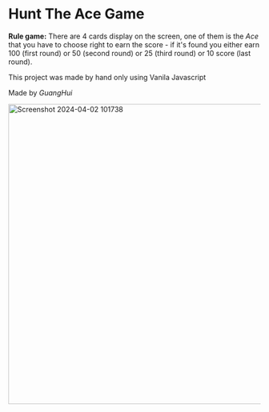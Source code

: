 # Hunt The Ace Game
**Rule game:** There are 4 cards display on the screen, one of them is the _Ace_ that you have to choose right to earn the score - if it's found you either earn 100 (first round) or 50 (second round) or 25 (third round) or 10 score (last round).

This project was made by hand only using Vanila Javascript

Made by *GuangHui*

<img width="599" alt="Screenshot 2024-04-02 101738" src="https://github.com/tylerdurden2k2/Hunt-The-Ace-Game/assets/113615864/517c428c-c4c6-4038-9dd8-705415f6bac1">
